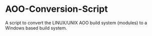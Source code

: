 AOO-Conversion-Script
=====================

A script to convert the LINUX/UNIX AOO build system (modules) to a Windows based build system.
